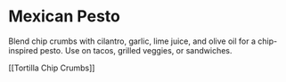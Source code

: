 # Mexican Pesto

Blend chip crumbs with cilantro, garlic, lime juice, and olive oil for a chip-inspired pesto. Use on tacos, grilled veggies, or sandwiches.

[[Tortilla Chip Crumbs]]